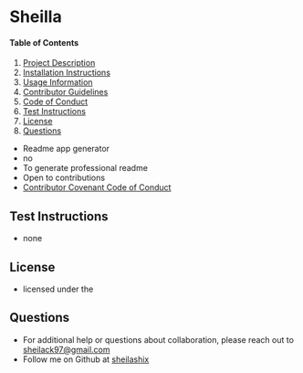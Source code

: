 # Sheilla
  #### Table of Contents
1. [Project Description](#project_description)
2. [Installation Instructions](#installation_instructions)
3. [Usage Information](#usage_information)
4. [Contributor Guidelines](#contributor_guidelines)
5. [Code of Conduct](#conduct_code)
6. [Test Instructions](#test_instructions)
7. [License](#license)
8. [Questions](#questions)
* Readme app generator
* no
* To generate professional readme
* Open to contributions
* [Contributor Covenant Code of Conduct](https://www.contributor-covenant.org/version/2/0/code_of_conduct/code_of_conduct.md)
## Test Instructions
* none
## License
* licensed under the 
## Questions
* For additional help or questions about collaboration, please reach out to sheilack97@gmail.com
* Follow me on Github at [sheilashix](http://github.com/sheilashix)